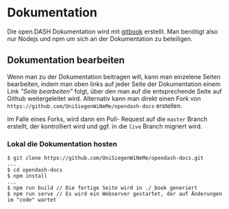 # Dokumentation

Die open.DASH Dokumentation wird mit [gitbook](https://github.com/GitbookIO/gitbook) erstellt. Man benötigt also nur Nodejs und npm um sich an der Dokumentation zu beteiligen.

## Dokumentation bearbeiten

Wenn man zu der Dokumentation beitragen will, kann man einzelene Seiten bearbeiten, indem man oben links auf jeder Seite der Dokumentation einem Link *"Seite bearbeiten"* folgt, über den man auf die entsprechende Seite auf Github weitergeleitet wird. Alternativ kann man direkt einen Fork von `https://github.com/UniSiegenWiNeMe/opendash-docs` erstellen.

Im Falle eines Forks, wird dann ein Pull- Request auf die `master` Branch erstellt, der kontrolliert wird und ggf. in die `live` Branch migriert wird.

### Lokal die Dokumentation hosten

```
$ git clone https://github.com/UniSiegenWiNeMe/opendash-docs.git
...
$ cd opendash-docs
$ npm install
...
$ npm run build // Die fertige Seite wird in ./_book generiert
$ npm run serve // Es wird ein Webserver gestartet, der auf Änderungen im "code" wartet
```